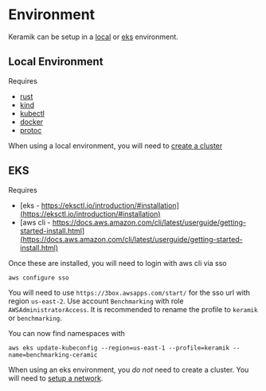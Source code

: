 # Environment

Keramik can be setup in a [local](#local-environment) or [eks](#eks-environment) environment.

## Local Environment

Requires

- [rust](https://rustup.rs/)
- [kind](https://kind.sigs.k8s.io/)
- [kubectl](https://kubernetes.io/docs/tasks/tools/install-kubectl/)
- [docker](https://docs.docker.com/get-docker/)
- [protoc](https://grpc.io/docs/protoc-installation/)

When using a local environment, you will need to [create a cluster](./create_cluster.md)

## EKS

Requires
* [eks - https://eksctl.io/introduction/#installation](https://eksctl.io/introduction/#installation)
* [aws cli - https://docs.aws.amazon.com/cli/latest/userguide/getting-started-install.html](https://docs.aws.amazon.com/cli/latest/userguide/getting-started-install.html)

Once these are installed, you will need to login with aws cli via sso

```shell
aws configure sso
```

You will need to use `https://3box.awsapps.com/start/` for the sso url with region `us-east-2`. Use account
`Benchmarking` with role `AWSAdministratorAccess`. It is recommended to rename the profile to `keramik` or `benchmarking`.

You can now find namespaces with

```shell
aws eks update-kubeconfig --region=us-east-1 --profile=keramik --name=benchmarking-ceramic
```

When using an eks environment, you *do not* need to create a cluster. You will need to [setup a network](./setup_network.md).
